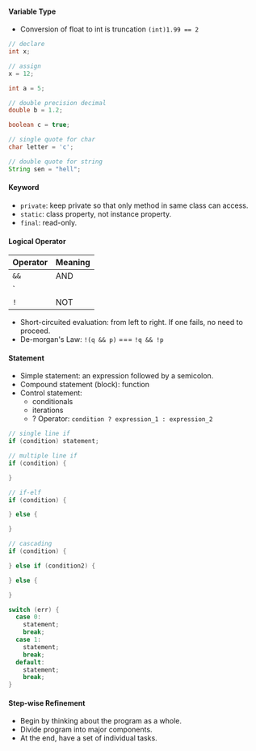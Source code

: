 #### Variable Type
* Conversion of float to int is truncation `(int)1.99 == 2`
```java
// declare
int x;

// assign
x = 12;

int a = 5;

// double precision decimal
double b = 1.2;

boolean c = true;

// single quote for char
char letter = 'c';

// double quote for string
String sen = "hell";
```


#### Keyword
* `private`: keep private so that only method in same class can access.
* `static`: class property, not instance property.
* `final`: read-only.

#### Logical Operator
| Operator   | Meaning     |
| :--------- | :---------- |
| `&&`       | AND         |
| `||`       | OR          |
| `!`        | NOT         |

* Short-circuited evaluation: from left to right. If one fails, no need to proceed.
* De-morgan's Law: `!(q && p)` === `!q && !p`

#### Statement
* Simple statement: an expression followed by a semicolon.
* Compound statement (block): function
* Control statement:
  - conditionals
  - iterations
  - ? Operator: `condition ? expression_1 : expression_2`

```java
// single line if
if (condition) statement;

// multiple line if
if (condition) {

}

// if-elf
if (condition) {

} else {

}

// cascading
if (condition) {

} else if (condition2) {

} else {

}

switch (err) {
  case 0:
    statement;
    break;
  case 1:
    statement;
    break;
  default:
    statement;
    break;
}
```

#### Step-wise Refinement
* Begin by thinking about the program as a whole.
* Divide program into major components.
* At the end, have a set of individual tasks.
